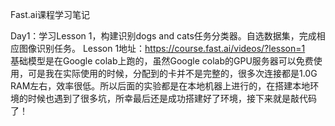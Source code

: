 Fast.ai课程学习笔记

Day1：学习Lesson 1，构建识别dogs and cats任务分类器。自选数据集，完成相应图像识别任务。
Lesson 1地址：https://course.fast.ai/videos/?lesson=1  
基础模型是在Google colab上跑的，虽然Google colab的GPU服务器可以免费使用，可是我在实际使用的时候，分配到的卡并不是完整的，很多次连接都是1.0G RAM左右，效率很低。所以后面的实验都是在本地机器上进行的，在搭建本地环境的时候也遇到了很多坑，所幸最后还是成功搭建好了环境，接下来就是敲代码了！
